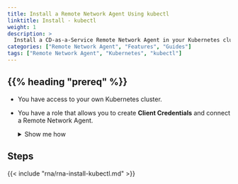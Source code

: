 ```yaml
---
title: Install a Remote Network Agent Using kubectl
linktitle: Install - kubectl
weight: 1
description: >
  Install a CD-as-a-Service Remote Network Agent in your Kubernetes cluster.
categories: ["Remote Network Agent", "Features", "Guides"]
tags: ["Remote Network Agent", "Kubernetes", "kubectl"]
---
```


## {{% heading "prereq" %}}

* You have access to your own Kubernetes cluster.
* You have a role that allows you to create **Client Credentials** and connect a Remote Network Agent.

  <details><summary>Show me how</summary>
   {{< include "client-creds.md" >}}
  </details>

## Steps

{{< include "rna/rna-install-kubectl.md" >}}